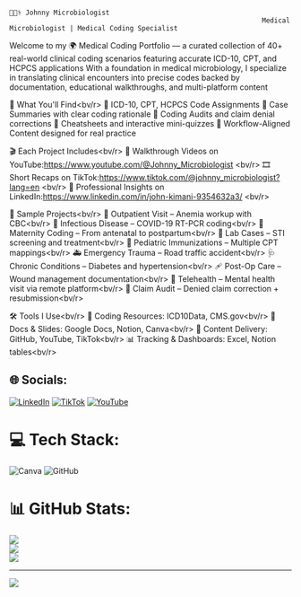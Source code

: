                                                                             👨🏽‍⚕️ Johnny Microbiologist
                                                                   Medical Microbiologist | Medical Coding Specialist

Welcome to my 🌍 Medical Coding Portfolio — a curated collection of 40+ real-world clinical coding scenarios featuring accurate ICD-10, CPT, and HCPCS applications
With a foundation in medical microbiology, I specialize in translating clinical encounters into precise codes backed by documentation, educational walkthroughs, and multi-platform content

🧠 What You'll Find<bv/r>
🔹 ICD-10, CPT, HCPCS Code Assignments
🔹 Case Summaries with clear coding rationale
🔹 Coding Audits and claim denial corrections
🔹 Cheatsheets and interactive mini-quizzes
🔹 Workflow-Aligned Content designed for real practice

🎬 Each Project Includes<bv/r>
🎥 Walkthrough Videos on YouTube:https://www.youtube.com/@Johnny_Microbiologist <bv/r>
🎞 Short Recaps on TikTok:https://www.tiktok.com/@johnny_microbiologist?lang=en <bv/r>
💼 Professional Insights on LinkedIn:https://www.linkedin.com/in/john-kimani-9354632a3/ <bv/r>

📌 Sample Projects<bv/r>
📄 Outpatient Visit – Anemia workup with CBC<bv/r>
🦠 Infectious Disease – COVID-19 RT-PCR coding<bv/r>
👶 Maternity Coding – From antenatal to postpartum<bv/r>
🧪 Lab Cases – STI screening and treatment<bv/r>
💉 Pediatric Immunizations – Multiple CPT mappings<bv/r>
🚑 Emergency Trauma – Road traffic accident<bv/r>
🩺 Chronic Conditions – Diabetes and hypertension<bv/r>
🩹 Post-Op Care – Wound management documentation<bv/r>
🧠 Telehealth – Mental health visit via remote platform<bv/r>
📝 Claim Audit – Denied claim correction + resubmission<bv/r>

🛠 Tools I Use<bv/r>
📘 Coding Resources: ICD10Data, CMS.gov<bv/r>
🧾 Docs & Slides: Google Docs, Notion, Canva<bv/r>
📡 Content Delivery: GitHub, YouTube, TikTok<bv/r>
📊 Tracking & Dashboards: Excel, Notion tables<bv/r>


## 🌐 Socials:
[![LinkedIn](https://img.shields.io/badge/LinkedIn-%230077B5.svg?logo=linkedin&logoColor=white)](https://linkedin.com/in/john-kimani-9354632a3/) [![TikTok](https://img.shields.io/badge/TikTok-%23000000.svg?logo=TikTok&logoColor=white)](https://tiktok.com/@@johnny_microbiologist) [![YouTube](https://img.shields.io/badge/YouTube-%23FF0000.svg?logo=YouTube&logoColor=white)](https://youtube.com/@@Johnny_Microbiologist) 

# 💻 Tech Stack:
![Canva](https://img.shields.io/badge/Canva-%2300C4CC.svg?style=for-the-badge&logo=Canva&logoColor=white) ![GitHub](https://img.shields.io/badge/github-%23121011.svg?style=for-the-badge&logo=github&logoColor=white)
# 📊 GitHub Stats:
![](https://github-readme-stats.vercel.app/api?username=Johnny-Microbiologist&theme=gruvbox_light&hide_border=false&include_all_commits=false&count_private=false)<br/>
![](https://nirzak-streak-stats.vercel.app/?user=Johnny-Microbiologist&theme=gruvbox_light&hide_border=false)<br/>
![](https://github-readme-stats.vercel.app/api/top-langs/?username=Johnny-Microbiologist&theme=gruvbox_light&hide_border=false&include_all_commits=false&count_private=false&layout=compact)

---
[![](https://visitcount.itsvg.in/api?id=Johnny-Microbiologist&icon=0&color=0)](https://visitcount.itsvg.in)

<!-- Proudly created with GPRM ( https://gprm.itsvg.in ) -->

